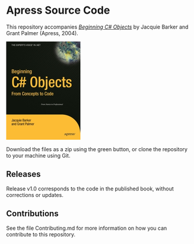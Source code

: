 # Apress Source Code

This repository accompanies [*Beginning C# Objects*](http://www.apress.com/9781590593608) by Jacquie Barker and Grant Palmer (Apress, 2004).

[comment]: #cover
![Cover image](9781590593608.jpg)

Download the files as a zip using the green button, or clone the repository to your machine using Git.

## Releases

Release v1.0 corresponds to the code in the published book, without corrections or updates.

## Contributions

See the file Contributing.md for more information on how you can contribute to this repository.
